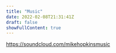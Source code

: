 ```yaml
---
title: "Music"
date: 2022-02-08T21:31:41Z
draft: false
showFullContent: true
---
```


https://soundcloud.com/mikehopkinsmusic
